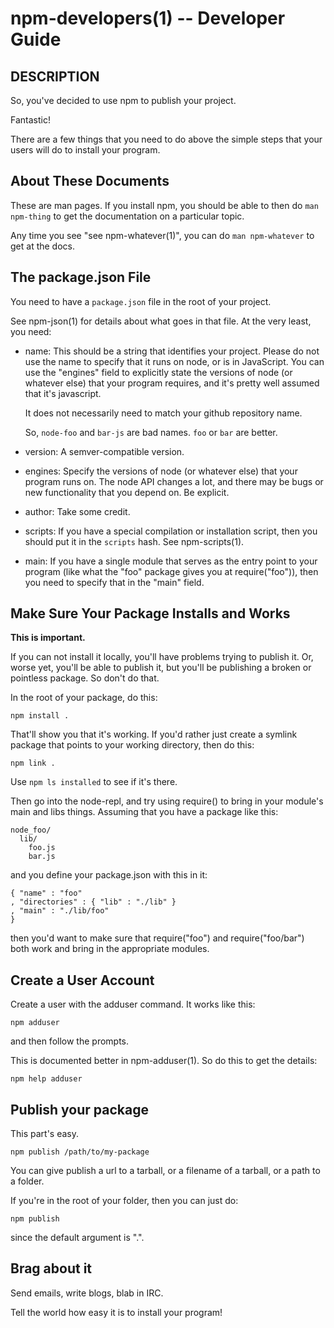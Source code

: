 npm-developers(1) -- Developer Guide
====================================

## DESCRIPTION

So, you've decided to use npm to publish your project.

Fantastic!

There are a few things that you need to do above the simple steps
that your users will do to install your program.

## About These Documents

These are man pages.  If you install npm, you should be able to
then do `man npm-thing` to get the documentation on a particular
topic.

Any time you see "see npm-whatever(1)", you can do `man npm-whatever`
to get at the docs.

## The package.json File

You need to have a `package.json` file in the root of your project.

See npm-json(1) for details about what goes in that file.  At the very
least, you need:

* name:
  This should be a string that identifies your project.  Please do not
  use the name to specify that it runs on node, or is in JavaScript.
  You can use the "engines" field to explicitly state the versions of
  node (or whatever else) that your program requires, and it's pretty
  well assumed that it's javascript.
  
  It does not necessarily need to match your github repository name.
  
  So, `node-foo` and `bar-js` are bad names.  `foo` or `bar` are better.

* version:
  A semver-compatible version.

* engines:
  Specify the versions of node (or whatever else) that your program
  runs on.  The node API changes a lot, and there may be bugs or new
  functionality that you depend on.  Be explicit.

* author:
  Take some credit.

* scripts:
  If you have a special compilation or installation script, then you
  should put it in the `scripts` hash.  See npm-scripts(1).

* main:
  If you have a single module that serves as the entry point to your
  program (like what the "foo" package gives you at require("foo")),
  then you need to specify that in the "main" field.

## Make Sure Your Package Installs and Works

**This is important.**

If you can not install it locally, you'll have 
problems trying to publish it.  Or, worse yet, you'll be able to
publish it, but you'll be publishing a broken or pointless package.
So don't do that.

In the root of your package, do this:

    npm install .

That'll show you that it's working.  If you'd rather just create a symlink
package that points to your working directory, then do this:

    npm link .

Use `npm ls installed` to see if it's there.

Then go into the node-repl, and try using require() to bring in your module's
main and libs things.  Assuming that you have a package like this:

    node_foo/
      lib/
        foo.js
        bar.js

and you define your package.json with this in it:

    { "name" : "foo"
    , "directories" : { "lib" : "./lib" }
    , "main" : "./lib/foo"
    }

then you'd want to make sure that require("foo") and require("foo/bar") both
work and bring in the appropriate modules.

## Create a User Account

Create a user with the adduser command.  It works like this:

    npm adduser

and then follow the prompts.

This is documented better in npm-adduser(1).  So do this to get the
details:

    npm help adduser

## Publish your package

This part's easy.

    npm publish /path/to/my-package

You can give publish a url to a tarball, or a filename of a tarball,
or a path to a folder.

If you're in the root of your folder, then you can just do:

    npm publish

since the default argument is ".".

## Brag about it

Send emails, write blogs, blab in IRC.

Tell the world how easy it is to install your program!

